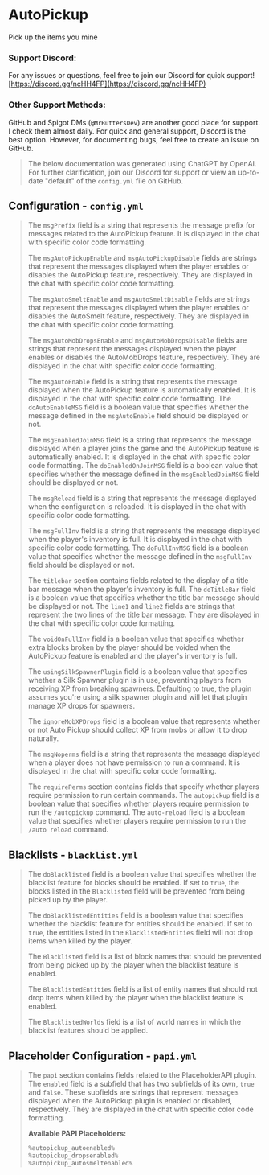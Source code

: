 # AutoPickup
Pick up the items you mine

### Support Discord:
For any issues or questions, feel free to join our Discord for quick support!  
[https://discord.gg/ncHH4FP](https://discord.gg/ncHH4FP)

### Other Support Methods:
GitHub and Spigot DMs (`@MrButtersDev`) are another good place for support. I check them almost daily. For quick and general support, Discord is the best option. However, for documenting bugs, feel free to create an issue on GitHub.

> The below documentation was generated using ChatGPT by OpenAI. For further clarification, join our Discord for support or view an up-to-date "default" of the `config.yml` file on GitHub.

## Configuration - `config.yml`
> The `msgPrefix` field is a string that represents the message prefix for messages related to the AutoPickup feature. It is displayed in the chat with specific color code formatting.
> 
> The `msgAutoPickupEnable` and `msgAutoPickupDisable` fields are strings that represent the messages displayed when the player enables or disables the AutoPickup feature, respectively. They are displayed in the chat with specific color code formatting.
> 
> The `msgAutoSmeltEnable` and `msgAutoSmeltDisable` fields are strings that represent the messages displayed when the player enables or disables the AutoSmelt feature, respectively. They are displayed in the chat with specific color code formatting.
> 
> The `msgAutoMobDropsEnable` and `msgAutoMobDropsDisable` fields are strings that represent the messages displayed when the player enables or disables the AutoMobDrops feature, respectively. They are displayed in the chat with specific color code formatting.
> 
> The `msgAutoEnable` field is a string that represents the message displayed when the AutoPickup feature is automatically enabled. It is displayed in the chat with specific color code formatting. The `doAutoEnableMSG` field is a boolean value that specifies whether the message defined in the `msgAutoEnable` field should be displayed or not.
> 
> The `msgEnabledJoinMSG` field is a string that represents the message displayed when a player joins the game and the AutoPickup feature is automatically enabled. It is displayed in the chat with specific color code formatting. The `doEnabledOnJoinMSG` field is a boolean value that specifies whether the message defined in the `msgEnabledJoinMSG` field should be displayed or not.
> 
> The `msgReload` field is a string that represents the message displayed when the configuration is reloaded. It is displayed in the chat with specific color code formatting.
> 
> The `msgFullInv` field is a string that represents the message displayed when the player's inventory is full. It is displayed in the chat with specific color code formatting. The `doFullInvMSG` field is a boolean value that specifies whether the message defined in the `msgFullInv` field should be displayed or not.
> 
> The `titlebar` section contains fields related to the display of a title bar message when the player's inventory is full. The `doTitleBar` field is a boolean value that specifies whether the title bar message should be displayed or not. The `line1` and `line2` fields are strings that represent the two lines of the title bar message. They are displayed in the chat with specific color code formatting.
> 
> The `voidOnFullInv` field is a boolean value that specifies whether extra blocks broken by the player should be voided when the AutoPickup feature is enabled and the player's inventory is full.
> 
> The `usingSilkSpawnerPlugin` field is a boolean value that specifies whether a Silk Spawner plugin is in use, preventing players from receiving XP from breaking spawners. Defaulting to true, the plugin assumes you're using a silk spawner plugin and will let that plugin manage XP drops for spawners.
> 
> The `ignoreMobXPDrops` field is a boolean value that represents whether or not Auto Pickup should collect XP from mobs or allow it to drop naturally.
> 
> The `msgNoperms` field is a string that represents the message displayed when a player does not have permission to run a command. It is displayed in the chat with specific color code formatting.
> 
> The `requirePerms` section contains fields that specify whether players require permission to run certain commands. The `autopickup` field is a boolean value that specifies whether players require permission to run the `/autopickup` command. The `auto-reload` field is a boolean value that specifies whether players require permission to run the `/auto reload` command.

## Blacklists - `blacklist.yml`
> The `doBlacklisted` field is a boolean value that specifies whether the blacklist feature for blocks should be enabled. If set to `true`, the blocks listed in the `Blacklisted` field will be prevented from being picked up by the player.
> 
> The `doBlacklistedEntities` field is a boolean value that specifies whether the blacklist feature for entities should be enabled. If set to `true`, the entities listed in the `BlacklistedEntities` field will not drop items when killed by the player.
> 
> The `Blacklisted` field is a list of block names that should be prevented from being picked up by the player when the blacklist feature is enabled.
> 
> The `BlacklistedEntities` field is a list of entity names that should not drop items when killed by the player when the blacklist feature is enabled.
> 
> The `BlacklistedWorlds` field is a list of world names in which the blacklist features should be applied.

## Placeholder Configuration - `papi.yml`
> The `papi` section contains fields related to the PlaceholderAPI plugin. The `enabled` field is a subfield that has two subfields of its own, `true` and `false`. These subfields are strings that represent messages displayed when the AutoPickup plugin is enabled or disabled, respectively. They are displayed in the chat with specific color code formatting.
> 
> **Available PAPI Placeholders:**
> 
> ```kotlin
> %autopickup_autoenabled%
> %autopickup_dropsenabled%
> %autopickup_autosmeltenabled%
> ```
